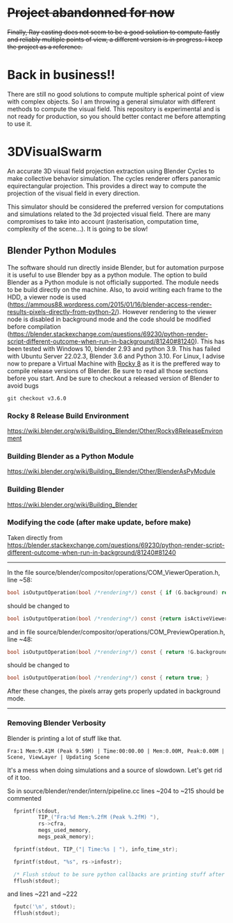 # ~~Project abandonned for now~~

~~Finally, Ray casting does not seem to be a good solution to compute fastly and reliably multiple points of view, a different version is in progress. I keep the project as a reference.~~

# Back in business!!

There are still no good solutions to compute multiple spherical point of view with complex objects. So I am throwing a general simulator with different methods to compute the visual field. This repository is experimental and is not ready for production, so you should better contact me before attempting to use it.  

# 3DVisualSwarm
An accurate 3D visual field projection extraction using Blender Cycles to make collective behavior simulation. The cycles renderer offers panoramic equirectangular projection. This provides a direct way to compute the projection of the visual field in every direction.

This simulator should be considered the preferred version for computations and simulations related to the 3d projected visual field. There are many compromises to take into account (rasterisation, computation time, complexity of the scene...). It is going to be slow! 
## Blender Python Modules

The software should run directly inside Blender, but for automation purpose it is useful to use Blender bpy as a python module. The option to build Blender as a Python module is not officially supported. The module needs to be build directly on the machine. Also, to avoid writing each frame to the HDD, a viewer node is used (https://ammous88.wordpress.com/2015/01/16/blender-access-render-results-pixels-directly-from-python-2/). However rendering to the viewer node is disabled in background mode and the code should be modified before compilation (https://blender.stackexchange.com/questions/69230/python-render-script-different-outcome-when-run-in-background/81240#81240). This has been tested with Windows 10, blender 2.93 and python 3.9. This has failed with Ubuntu Server 22.02.3, Blender 3.6 and Python 3.10. For Linux, I advise now to prepare a Virtual Machine with [Rocky 8](https://rockylinux.org/) as it is the preffered way to compile release versions of Blender. Be sure to read all those sections before you start. And be sure to checkout a released version of Blender to avoid bugs
```console
git checkout v3.6.0
```

### Rocky 8 Release Build Environment
https://wiki.blender.org/wiki/Building_Blender/Other/Rocky8ReleaseEnvironment

### Building Blender as a Python Module
https://wiki.blender.org/wiki/Building_Blender/Other/BlenderAsPyModule

### Building Blender
https://wiki.blender.org/wiki/Building_Blender

### Modifying the code (after make update, before make)

Taken directly from https://blender.stackexchange.com/questions/69230/python-render-script-different-outcome-when-run-in-background/81240#81240

---

In the file source/blender/compositor/operations/COM_ViewerOperation.h, line ~58:
```C
bool isOutputOperation(bool /*rendering*/) const { if (G.background) return false; return isActiveViewerOutput();
```
should be changed to
```C
bool isOutputOperation(bool /*rendering*/) const {return isActiveViewerOutput(); }
```
and in file source/blender/compositor/operations/COM_PreviewOperation.h, line ~48:
```C
bool isOutputOperation(bool /*rendering*/) const { return !G.background; }
```
should be changed to
```C
bool isOutputOperation(bool /*rendering*/) const { return true; }
```
After these changes, the pixels array gets properly updated in background mode.

---

### Removing Blender Verbosity
Blender is printing a lot of stuff like that.
```console
Fra:1 Mem:9.41M (Peak 9.59M) | Time:00:00.00 | Mem:0.00M, Peak:0.00M | Scene, ViewLayer | Updating Scene
```
It's a mess when doing simulations and a source of slowdown. Let's get rid of it too.

So in source/blender/render/intern/pipeline.cc lines ~204 to ~215 should be commented
```C
  fprintf(stdout,
          TIP_("Fra:%d Mem:%.2fM (Peak %.2fM) "),
          rs->cfra,
          megs_used_memory,
          megs_peak_memory);

  fprintf(stdout, TIP_("| Time:%s | "), info_time_str);

  fprintf(stdout, "%s", rs->infostr);

  /* Flush stdout to be sure python callbacks are printing stuff after blender. */
  fflush(stdout);
```
and lines ~221 and ~222
```C
  fputc('\n', stdout);
  fflush(stdout);
```
